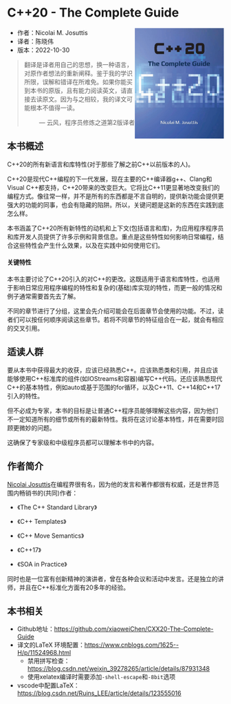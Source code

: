 # C++20 - The Complete Guide

 <a href=""><img src="cover.jpg" height="256px" align="right"></a>

* 作者：Nicolai M. Josuttis
* 译者：陈晓伟
* 版本：2022-10-30

> 翻译是译者用自己的思想，换一种语言，对原作者想法的重新阐释。鉴于我的学识所限，误解和错译在所难免。如果你能买到本书的原版，且有能力阅读英文，请直接去读原文。因为与之相较，我的译文可能根本不值得一读。
>
> <p align="right"> — 云风，程序员修炼之道第2版译者</p>

## 本书概述

C++20的所有新语言和库特性(对于那些了解之前C++以前版本的人)。

C++20是现代C++编程的下一代发展，现在主要的C++编译器g++、Clang和Visual C++都支持，C++20带来的改变巨大。它将比C++11更显著地改变我们的编程方式。像往常一样，并不是所有的东西都是不言自明的，提供新功能会提供更强大的功能的同事，也会有隐藏的陷阱。所以，关键问题是这新的东西在实践到底怎么样。

本书涵盖了C++20所有新特性的动机和上下文(包括语言和库)，为应用程序程序员和库开发人员提供了许多示例和背景信息。重点是这些特性如何影响日常编程，结合这些特性会产生什么效果，以及在实践中如何使用它们。

#### 关键特性

本书主要讨论了C++20引入的对C++的更改。这既适用于语言和库特性，也适用于影响日常应用程序编程的特性和复杂的(基础)库实现的特性，而更一般的情况和例子通常需要首先去了解。

不同的章节进行了分组，这里会先介绍可能会在后面章节会使用的功能。不过，读者们可以按任何顺序阅读这些章节。若将不同章节的特征组合在一起，就会有相应的交叉引用。



## 适读人群

要从本书中获得最大的收获，应该已经熟悉C++。应该熟悉类和引用，并且应该能够使用C++标准库的组件(如IOStreams和容器)编写C++代码。还应该熟悉现代C++的基本特性，例如auto或基于范围的for循环，以及C++11、C++14和C++17引入的特性。

但不必成为专家，本书的目标是让普通C++程序员能够理解这些内容，因为他们不一定知道所有的细节或所有的最新特性。我将在这讨论基本特性，并在需要时回顾更微妙的问题。

这确保了专家级和中级程序员都可以理解本书中的内容。



## 作者简介

[Nicolai Josuttis](http://www.josuttis.com)在编程界很有名，因为他的发言和著作都很有权威，还是世界范围内畅销书的(共同)作者：

* 《The C++ Standard Library》

* 《C++ Templates》

* 《C++ Move Semantics》

* 《C++17》

* 《SOA in Practice》

同时也是一位富有创新精神的演讲者，曾在各种会议和活动中发言。还是独立的讲师，并且在C++标准化方面有20多年的经验。



## 本书相关

* Github地址：https://github.com/xiaoweiChen/CXX20-The-Complete-Guide
* 译文的LaTeX 环境配置：https://www.cnblogs.com/1625--H/p/11524968.html 
  * 禁用拼写检查：https://blog.csdn.net/weixin_39278265/article/details/87931348
  * 使用xelatex编译时需要添加`-shell-escape`和`-8bit`选项
* vscode中配置LaTeX：https://blog.csdn.net/Ruins_LEE/article/details/123555016

